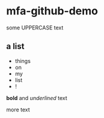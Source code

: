# mfa-github-demo

some UPPERCASE text

## a list
* things
* on
* my
* list
* !

**bold** and _underlined_ text

more text
